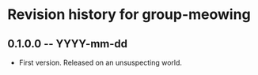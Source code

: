 # Revision history for group-meowing

## 0.1.0.0 -- YYYY-mm-dd

* First version. Released on an unsuspecting world.

